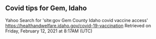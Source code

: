## Covid tips for Gem, Idaho

Yahoo Search for 'site:gov Gem County Idaho covid vaccine access'
https://healthandwelfare.idaho.gov/covid-19-vaccination
Retrieved on Friday, February 12, 2021 at 8:17AM (UTC)